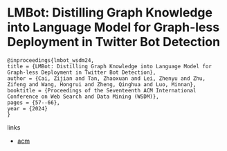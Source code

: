 # LMBot: Distilling Graph Knowledge into Language Model for Graph-less Deployment in Twitter Bot Detection

```
@inproceedings{lmbot_wsdm24,
title = {LMBot: Distilling Graph Knowledge into Language Model for Graph-less Deployment in Twitter Bot Detection},
author = {Cai, Zijian and Tan, Zhaoxuan and Lei, Zhenyu and Zhu, Zifeng and Wang, Hongrui and Zheng, Qinghua and Luo, Minnan},
booktitle = {Proceedings of the Seventeenth ACM International Conference on Web Search and Data Mining (WSDM)},
pages = {57--66},
year = {2024}
}
```

links
- [acm](https://dl.acm.org/doi/10.1145/3616855.3635843)
